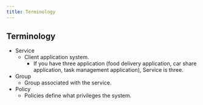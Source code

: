 ```yaml
---
title: Terminology
---
```


## Terminology
* Service
  * Client application system.
    * If you have three application (food delivery application, car share application, task management application), Service is three. 
* Group
  * Group associated with the service.
* Policy
  * Policies define what privileges the system.
